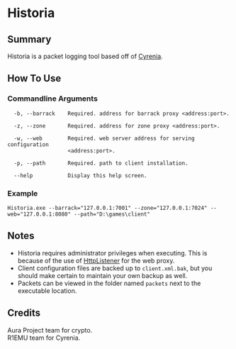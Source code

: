 # Historia

## Summary
Historia is a packet logging tool based off of [Cyrenia](https://github.com/r1emu/Cyrenia).

## How To Use
### Commandline Arguments
```
  -b, --barrack    Required. address for barrack proxy <address:port>.

  -z, --zone       Required. address for zone proxy <address:port>.

  -w, --web        Required. web server address for serving configuration
                   <address:port>.

  -p, --path       Required. path to client installation.

  --help           Display this help screen.
```

### Example
```
Historia.exe --barrack="127.0.0.1:7001" --zone="127.0.0.1:7024" --web="127.0.0.1:8080" --path="D:\games\client"
```

## Notes
* Historia requires administrator privileges when executing. This is because of the use of [HttpListener](https://msdn.microsoft.com/en-us/library/system.net.httplistener(v=vs.110).aspx) for the web proxy.
* Client configuration files are backed up to `client.xml.bak`, but you should make certain to maintain your own backup as well.
* Packets can be viewed in the folder named `packets` next to the executable location.

## Credits
Aura Project team for crypto.  
R1EMU team for Cyrenia.
